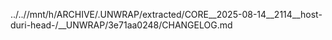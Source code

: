 ../..//mnt/h/ARCHIVE/.UNWRAP/extracted/CORE__2025-08-14__2114__host-duri-head-/__UNWRAP/3e71aa0248/CHANGELOG.md